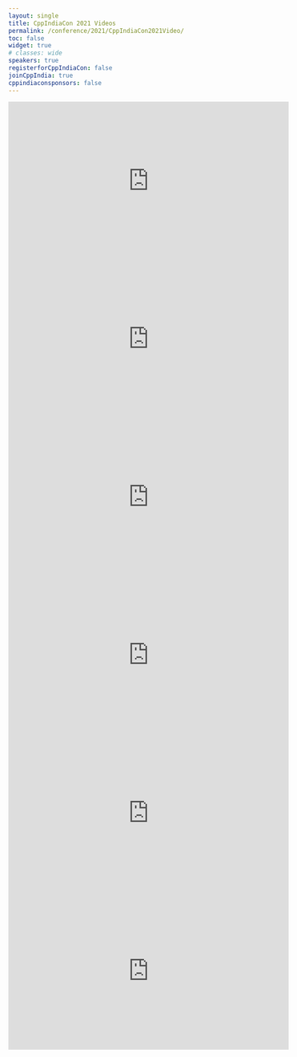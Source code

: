 ```yaml
---
layout: single
title: CppIndiaCon 2021 Videos
permalink: /conference/2021/CppIndiaCon2021Video/
toc: false
widget: true
# classes: wide
speakers: true
registerforCppIndiaCon: false
joinCppIndia: true
cppindiaconsponsors: false
---
```


<iframe width="560" height="315" src="https://www.youtube.com/embed/FlJh5KvatSA" title="YouTube video player" frameborder="0" allow="accelerometer; autoplay; clipboard-write; encrypted-media; gyroscope; picture-in-picture" allowfullscreen></iframe>
<br>
<iframe width="560" height="315" src="https://www.youtube.com/embed/0RfDhejjXKk" title="YouTube video player" frameborder="0" allow="accelerometer; autoplay; clipboard-write; encrypted-media; gyroscope; picture-in-picture" allowfullscreen></iframe>
<br>
<iframe width="560" height="315" src="https://www.youtube.com/embed/WF9ZmDcjAmU" title="YouTube video player" frameborder="0" allow="accelerometer; autoplay; clipboard-write; encrypted-media; gyroscope; picture-in-picture" allowfullscreen></iframe>
<br>
<iframe width="560" height="315" src="https://www.youtube.com/embed/r3V8k58mE6w" title="YouTube video player" frameborder="0" allow="accelerometer; autoplay; clipboard-write; encrypted-media; gyroscope; picture-in-picture" allowfullscreen></iframe>
<br>
<iframe width="560" height="315" src="https://www.youtube.com/embed/_eoZ4OfHypU" title="YouTube video player" frameborder="0" allow="accelerometer; autoplay; clipboard-write; encrypted-media; gyroscope; picture-in-picture" allowfullscreen></iframe>
<br>
<iframe width="560" height="315" src="https://www.youtube.com/embed/vi6YuItuKeQ" title="YouTube video player" frameborder="0" allow="accelerometer; autoplay; clipboard-write; encrypted-media; gyroscope; picture-in-picture" allowfullscreen></iframe>
<!-- <iframe src="https://www.youtube.com/embed/LsNRdkTZWG4" frameborder="0" allowfullscreen></iframe> -->

<!-- <style>.embed-container { position: relative; padding-bottom: 56.25%; height: 0; overflow: hidden; max-width: 50%; } .embed-container iframe, .embed-container object, .embed-container embed { position: absolute; top: 0; left: 0; width: 75%; height: 50%; }</style><div class='embed-container'><iframe src='https://www.youtube.com/embed/LsNRdkTZWG4' frameborder='0' allowfullscreen></iframe></div> -->

<pre>
















</pre>
